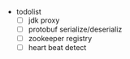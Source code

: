 
* todolist
    * [ ] jdk proxy
    * [ ] protobuf serialize/deserializ
    * [ ] zookeeper registry
    * [ ] heart beat detect